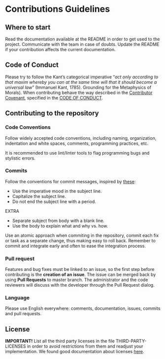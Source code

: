# Contributions Guidelines

## Where to start

Read the documentation available at the README in order to get used to the project. Communicate with the team in case of doubts. Update the README if your contribution affects the current documentation.

## Code of Conduct

Please try to follow the Kant’s categorical imperative “_act only according to that maxim whereby you can at the same time will that it should become a universal law_” (Immanuel Kant, 1785). Grounding for the Metaphysics of Morals). When contributing behave the way described in the [Contributor Covenant](http://contributor-covenant.org/), specified in the [CODE OF CONDUCT](CODE_OF_CONDUCT.md).

## Contributing to the repository

### Code Conventions

Follow widely accepted code conventions, including naming, organization, indentation and white spaces, comments, programming practices, etc.

It is recommended to use lint/linter tools to flag programming bugs and stylistic errors.

### Commits

Follow the conventions for commit messages, inspired by [these](https://chris.beams.io/posts/git-commit/):

- Use the imperative mood in the subject line.
- Capitalize the subject line.
- Do not end the subject line with a period.

EXTRA

- Separate subject from body with a blank line.
- Use the body to explain what and why vs. how.

Use an atomic approach when commiting in the repository, commit each fix or task as a separate change, thus making easy to roll back. Remember to commit and integrate early and often to ease the integration process.

### Pull request

Features and bug fixes must be linked to an issue, so the first step before contributing is the **creation of an issue**. The issue can be merged back by using **Pull Requests** to master branch. The administrator and the code reviewers will discuss with the developer through the Pull Request dialog.

### Language

Please use English everywhere: comments, documentation, issues, commits and pull requests.

## License

**IMPORTANT!** List all the third party licenses in the file THIRD-PARTY-LICENSES in order to avoid restrictions from them and readjust your implementation. We found good documentation about licenses [here](https://wiki.duraspace.org/display/DSPACE/Code+Contribution+Guidelines).
